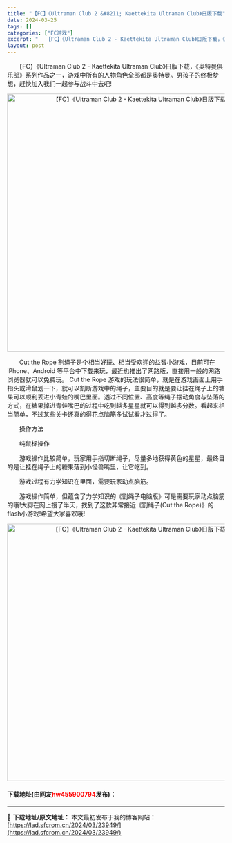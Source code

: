 ```yaml
---
title: "【FC】《Ultraman Club 2 &#8211; Kaettekita Ultraman Club》日版下载"
date: 2024-03-25
tags: []
categories: ["FC游戏"]
excerpt: "　　【FC】《Ultraman Club 2 - Kaettekita Ultraman Club》日版下载，《奥特曼俱乐部》系列作品之一，游戏中所有的人物角色全部都是奥特曼。男孩子的终极梦想，赶快加入我们一起参与战斗中去吧! 　　Cut the Rope 割绳子是个相当好玩、相当受欢迎的益智小游戏&hellip;"
layout: post
---
```


 <p>　　【FC】《Ultraman Club 2 - Kaettekita Ultraman Club》日版下载，《奥特曼俱乐部》系列作品之一，游戏中所有的人物角色全部都是奥特曼。男孩子的终极梦想，赶快加入我们一起参与战斗中去吧!</p> <p align="center"><img align="" border="0" src="https://lad.sfcrom.cn/wp-content/uploads/2024/03/20240325_66019c5b86805.png" width="596" alt="【FC】《Ultraman Club 2 - Kaettekita Ultraman Club》日版下载" /></p> <p>　　Cut the Rope 割绳子是个相当好玩、相当受欢迎的益智小游戏，目前可在 iPhone、Android 等平台中下载来玩，最近也推出了网路版，直接用一般的网路浏览器就可以免费玩。 Cut the Rope 游戏的玩法很简单，就是在游戏画面上用手指头或滑鼠划一下，就可以割断游戏中的绳子，主要目的就是要让挂在绳子上的糖果可以顺利丢进小青蛙的嘴巴里面。透过不同位置、高度等绳子摆动角度与坠落的方式，在糖果掉进青蛙嘴巴的过程中吃到越多星星就可以得到越多分数。看起来相当简单，不过某些关卡还真的得花点脑筋多试试看才过得了。</p> <p>　　操作方法</p> <p>　　纯鼠标操作</p> <p>　　游戏操作比较简单，玩家用手指切断绳子，尽量多地获得黄色的星星，最终目的是让挂在绳子上的糖果落到小怪兽嘴里，让它吃到。</p> <p>　　游戏过程有力学知识在里面，需要玩家动点脑筋。</p> <p>　　游戏操作简单，但蕴含了力学知识的《割绳子电脑版》可是需要玩家动点脑筋的哦!大脚在网上搜了半天，找到了这款非常接近《割绳子(Cut the Rope)》的flash小游戏!希望大家喜欢哦!</p> <p align="center"><img align="" border="0" src="https://lad.sfcrom.cn/wp-content/uploads/2024/03/20240325_66019c5c9d41d.png" width="595" alt="【FC】《Ultraman Club 2 - Kaettekita Ultraman Club》日版下载" /></p> <p><h4>下载地址(由网友<font color="red">hw455900794</font>发布)：</h4></p> 

---
📖 **下载地址/原文地址：** 本文最初发布于我的博客网站：[https://lad.sfcrom.cn/2024/03/23949/](https://lad.sfcrom.cn/2024/03/23949/)
